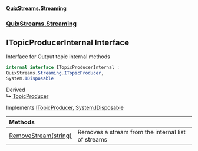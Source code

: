 #### [QuixStreams.Streaming](index.md 'index')
### [QuixStreams.Streaming](QuixStreams.Streaming.md 'QuixStreams.Streaming')

## ITopicProducerInternal Interface

Interface for Output topic internal methods

```csharp
internal interface ITopicProducerInternal :
QuixStreams.Streaming.ITopicProducer,
System.IDisposable
```

Derived  
&#8627; [TopicProducer](TopicProducer.md 'QuixStreams.Streaming.TopicProducer')

Implements [ITopicProducer](ITopicProducer.md 'QuixStreams.Streaming.ITopicProducer'), [System.IDisposable](https://docs.microsoft.com/en-us/dotnet/api/System.IDisposable 'System.IDisposable')

| Methods | |
| :--- | :--- |
| [RemoveStream(string)](ITopicProducerInternal.RemoveStream(string).md 'QuixStreams.Streaming.ITopicProducerInternal.RemoveStream(string)') | Removes a stream from the internal list of streams |
